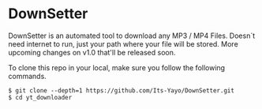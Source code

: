 # DownSetter

DownSetter is an automated tool to download any MP3 / MP4 Files. Doesn´t need internet to run, just your path where your file will be stored. 
More upcoming changes on v1.0 that'll be released soon. 

To clone this repo in your local, make sure you follow the following commands. 

```
$ git clone --depth=1 https://github.com/Its-Yayo/DownSetter.git
$ cd yt_downloader
```

